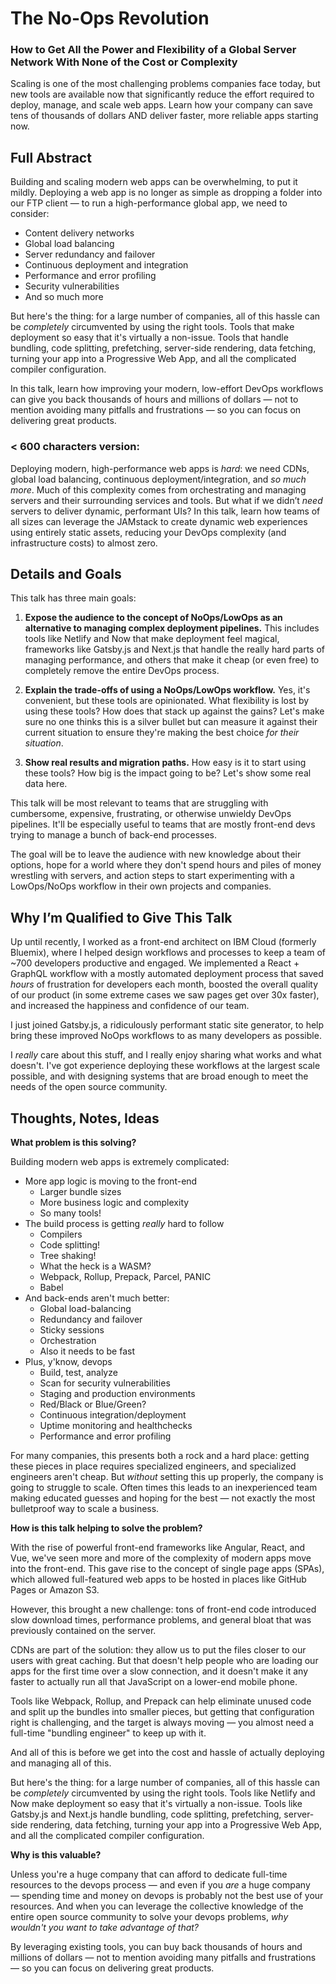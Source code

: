 # The No-Ops Revolution

### How to Get All the Power and Flexibility of a Global Server Network With None of the Cost or Complexity

Scaling is one of the most challenging problems companies face today, but new tools are available now that significantly reduce the effort required to deploy, manage, and scale web apps. Learn how your company can save tens of thousands of dollars AND deliver faster, more reliable apps starting now.

## Full Abstract

Building and scaling modern web apps can be overwhelming, to put it mildly. Deploying a web app is no longer as simple as dropping a folder into our FTP client — to run a high-performance global app, we need to consider:

*   Content delivery networks
*   Global load balancing
*   Server redundancy and failover
*   Continuous deployment and integration
*   Performance and error profiling
*   Security vulnerabilities
*   And so much more

But here's the thing: for a large number of companies, all of this hassle can be _completely_ circumvented by using the right tools. Tools that make deployment so easy that it's virtually a non-issue. Tools that handle bundling, code splitting, prefetching, server-side rendering, data fetching, turning your app into a Progressive Web App, and all the complicated compiler configuration.

In this talk, learn how improving your modern, low-effort DevOps workflows can give you back thousands of hours and millions of dollars — not to mention avoiding many pitfalls and frustrations — so you can focus on delivering great products.

### < 600 characters version:

Deploying modern, high-performance web apps is _hard_: we need CDNs, global load balancing, continuous deployment/integration, and _so much more_. Much of this complexity comes from orchestrating and managing servers and their surrounding services and tools. But what if we didn’t _need_ servers to deliver dynamic, performant UIs? In this talk, learn how teams of all sizes can leverage the JAMstack to create dynamic web experiences using entirely static assets, reducing your DevOps complexity (and infrastructure costs) to almost zero.

## Details and Goals

This talk has three main goals:

1.  **Expose the audience to the concept of NoOps/LowOps as an alternative to managing complex deployment pipelines.** This includes tools like Netlify and Now that make deployment feel magical, frameworks like Gatsby.js and Next.js that handle the really hard parts of managing performance, and others that make it cheap (or even free) to completely remove the entire DevOps process.

2.  **Explain the trade-offs of using a NoOps/LowOps workflow.** Yes, it's convenient, but these tools are opinionated. What flexibility is lost by using these tools? How does that stack up against the gains? Let's make sure no one thinks this is a silver bullet but can measure it against their current situation to ensure they're making the best choice _for their situation_.

3.  **Show real results and migration paths.** How easy is it to start using these tools? How big is the impact going to be? Let's show some real data here.

This talk will be most relevant to teams that are struggling with cumbersome, expensive, frustrating, or otherwise unwieldy DevOps pipelines. It'll be especially useful to teams that are mostly front-end devs trying to manage a bunch of back-end processes.

The goal will be to leave the audience with new knowledge about their options, hope for a world where they don't spend hours and piles of money wrestling with servers, and action steps to start experimenting with a LowOps/NoOps workflow in their own projects and companies.

## Why I’m Qualified to Give This Talk

Up until recently, I worked as a front-end architect on IBM Cloud (formerly Bluemix), where I helped design workflows and processes to keep a team of ~700 developers productive and engaged. We implemented a React + GraphQL workflow with a mostly automated deployment process that saved _hours_ of frustration for developers each month, boosted the overall quality of our product (in some extreme cases we saw pages get over 30x faster), and increased the happiness and confidence of our team.

I just joined Gatsby.js, a ridiculously performant static site generator, to help bring these improved NoOps workflows to as many developers as possible.

I _really_ care about this stuff, and I really enjoy sharing what works and what doesn't. I've got experience deploying these workflows at the largest scale possible, and with designing systems that are broad enough to meet the needs of the open source community.

## Thoughts, Notes, Ideas

**What problem is this solving?**

Building modern web apps is extremely complicated:

*   More app logic is moving to the front-end
    *   Larger bundle sizes
    *   More business logic and complexity
    *   So many tools!
*   The build process is getting _really_ hard to follow
    *   Compilers
    *   Code splitting!
    *   Tree shaking!
    *   What the heck is a WASM?
    *   Webpack, Rollup, Prepack, Parcel, PANIC
    *   Babel
*   And back-ends aren't much better:
    *   Global load-balancing
    *   Redundancy and failover
    *   Sticky sessions
    *   Orchestration
    *   Also it needs to be fast
*   Plus, y'know, devops
    *   Build, test, analyze
    *   Scan for security vulnerabilities
    *   Staging and production environments
    *   Red/Black or Blue/Green?
    *   Continuous integration/deployment
    *   Uptime monitoring and healthchecks
    *   Performance and error profiling

For many companies, this presents both a rock and a hard place: getting these pieces in place requires specialized engineers, and specialized engineers aren't cheap. But _without_ setting this up properly, the company is going to struggle to scale. Often times this leads to an inexperienced team making educated guesses and hoping for the best — not exactly the most bulletproof way to scale a business.

**How is this talk helping to solve the problem?**

With the rise of powerful front-end frameworks like Angular, React, and Vue, we've seen more and more of the complexity of modern apps move into the front-end. This gave rise to the concept of single page apps (SPAs), which allowed full-featured web apps to be hosted in places like GitHub Pages or Amazon S3.

However, this brought a new challenge: tons of front-end code introduced slow download times, performance problems, and general bloat that was previously contained on the server.

CDNs are part of the solution: they allow us to put the files closer to our users with great caching. But that doesn't help people who are loading our apps for the first time over a slow connection, and it doesn't make it any faster to actually run all that JavaScript on a lower-end mobile phone.

Tools like Webpack, Rollup, and Prepack can help eliminate unused code and split up the bundles into smaller pieces, but getting that configuration right is challenging, and the target is always moving — you almost need a full-time "bundling engineer" to keep up with it.

And all of this is before we get into the cost and hassle of actually deploying and managing all of this.

But here's the thing: for a large number of companies, all of this hassle can be _completely_ circumvented by using the right tools. Tools like Netlify and Now make deployment so easy that it's virtually a non-issue. Tools like Gatsby.js and Next.js handle bundling, code splitting, prefetching, server-side rendering, data fetching, turning your app into a Progressive Web App, and all the complicated compiler configuration.

**Why is this valuable?**

Unless you're a huge company that can afford to dedicate full-time resources to the devops process — and even if you _are_ a huge company — spending time and money on devops is probably not the best use of your resources. And when you can leverage the collective knowledge of the entire open source community to solve your devops problems, _why wouldn't you want to take advantage of that?_

By leveraging existing tools, you can buy back thousands of hours and millions of dollars — not to mention avoiding many pitfalls and frustrations — so you can focus on delivering great products.

